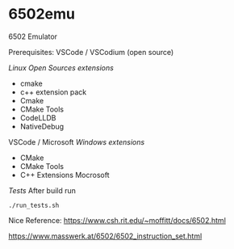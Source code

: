 # 6502emu
6502 Emulator

Prerequisites:
VSCode / VSCodium (open source)

*Linux Open Sources extensions*

+ cmake
+ c++ extension pack
+ Cmake
+ CMake Tools
+ CodeLLDB
+ NativeDebug

VSCode / Microsoft
*Windows extensions*
    
+ CMake
+ CMake Tools
+ C++ Extensions Mocrosoft


*Tests*
After build run 
```
./run_tests.sh
```

Nice Reference:
https://www.csh.rit.edu/~moffitt/docs/6502.html

https://www.masswerk.at/6502/6502_instruction_set.html
